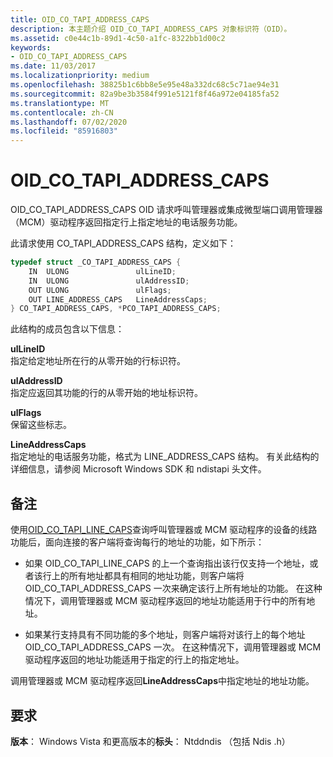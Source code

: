 ```yaml
---
title: OID_CO_TAPI_ADDRESS_CAPS
description: 本主题介绍 OID_CO_TAPI_ADDRESS_CAPS 对象标识符（OID）。
ms.assetid: c0e44c1b-89d1-4c50-a1fc-8322bb1d00c2
keywords:
- OID_CO_TAPI_ADDRESS_CAPS
ms.date: 11/03/2017
ms.localizationpriority: medium
ms.openlocfilehash: 38825b1c6bb8e5e95e48a332dc68c5c71ae94e31
ms.sourcegitcommit: 82a9be3b3584f991e5121f8f46a972e04185fa52
ms.translationtype: MT
ms.contentlocale: zh-CN
ms.lasthandoff: 07/02/2020
ms.locfileid: "85916803"
---
```

# <a name="oid_co_tapi_address_caps"></a>OID_CO_TAPI_ADDRESS_CAPS

OID_CO_TAPI_ADDRESS_CAPS OID 请求呼叫管理器或集成微型端口调用管理器（MCM）驱动程序返回指定行上指定地址的电话服务功能。

此请求使用 CO_TAPI_ADDRESS_CAPS 结构，定义如下：

```c++
typedef struct _CO_TAPI_ADDRESS_CAPS {
    IN  ULONG               ulLineID;
    IN  ULONG               ulAddressID;
    OUT ULONG               ulFlags;
    OUT LINE_ADDRESS_CAPS   LineAddressCaps;
} CO_TAPI_ADDRESS_CAPS, *PCO_TAPI_ADDRESS_CAPS;
``` 

此结构的成员包含以下信息：

**ulLineID**  
指定给定地址所在行的从零开始的行标识符。

**ulAddressID**  
指定应返回其功能的行的从零开始的地址标识符。

**ulFlags**  
保留这些标志。

**LineAddressCaps**  
指定地址的电话服务功能，格式为 LINE_ADDRESS_CAPS 结构。 有关此结构的详细信息，请参阅 Microsoft Windows SDK 和 ndistapi 头文件。

## <a name="remarks"></a>备注

使用[OID_CO_TAPI_LINE_CAPS](oid-co-tapi-line-caps.md)查询呼叫管理器或 MCM 驱动程序的设备的线路功能后，面向连接的客户端将查询每行的地址的功能，如下所示：

- 如果 OID_CO_TAPI_LINE_CAPS 的上一个查询指出该行仅支持一个地址，或者该行上的所有地址都具有相同的地址功能，则客户端将 OID_CO_TAPI_ADDRESS_CAPS 一次来确定该行上所有地址的功能。 在这种情况下，调用管理器或 MCM 驱动程序返回的地址功能适用于行中的所有地址。

- 如果某行支持具有不同功能的多个地址，则客户端将对该行上的每个地址 OID_CO_TAPI_ADDRESS_CAPS 一次。 在这种情况下，调用管理器或 MCM 驱动程序返回的地址功能适用于指定的行上的指定地址。

调用管理器或 MCM 驱动程序返回**LineAddressCaps**中指定地址的地址功能。

## <a name="requirements"></a>要求

**版本**： Windows Vista 和更高版本的**标头**： Ntddndis （包括 Ndis .h）

